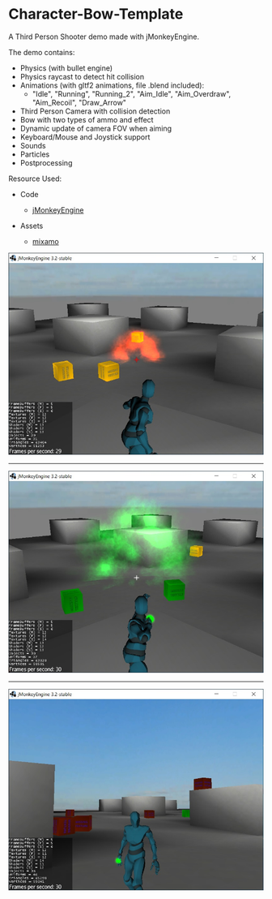 # Character-Bow-Template

A Third Person Shooter demo made with jMonkeyEngine.

The demo contains:

* Physics (with bullet engine)
* Physics raycast to detect hit collision
* Animations (with gltf2 animations, file .blend included): 
    * "Idle", "Running", "Running_2", "Aim_Idle", "Aim_Overdraw", "Aim_Recoil", "Draw_Arrow"
* Third Person Camera with collision detection
* Bow with two types of ammo and effect
* Dynamic update of camera FOV when aiming
* Keyboard/Mouse and Joystick support
* Sounds
* Particles
* Postprocessing

Resource Used:

- Code
    - [jMonkeyEngine](https://jmonkeyengine.org/)
    
- Assets
    - [mixamo](https://www.mixamo.com/#/)

![Screenshot](media/image2.jpg)

------

![Screenshot](media/image3.jpg)

------

![Screenshot](media/image4.jpg)
